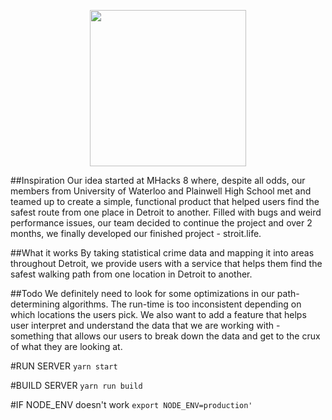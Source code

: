 <p style="text-align: center">
  <img src="http://i.imgur.com/VMQMa3d.png" width="250px" />
</p>

##Inspiration
Our idea started at MHacks 8 where, despite all odds, our members from University of Waterloo and Plainwell High School met and teamed up to create a simple, functional product that helped users find the safest route from one place in Detroit to another. Filled with bugs and weird performance issues, our team decided to continue the project and over 2 months, we finally developed our finished project - stroit.life.

##What it works
By taking statistical crime data and mapping it into areas throughout Detroit, we provide users with a service that helps them find the safest walking path from one location in Detroit to another.

##Todo
We definitely need to look for some optimizations in our path-determining algorithms. The run-time is too inconsistent depending on which locations the users pick. We also want to add a feature that helps user interpret and understand the data that we are working with - something that allows our users to break down the data and get to the crux of what they are looking at.

#RUN SERVER
`yarn start`

#BUILD SERVER
`yarn run build`

#IF NODE_ENV doesn't work
`export NODE_ENV=production'`
